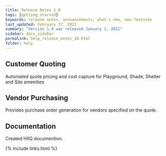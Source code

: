 ```yaml
---
title: Release Notes 1.0
tags: [getting_started]
keywords: release notes, announcements, what's new, new features
last_updated: February 17, 2021
summary: "Version 1.0 was released January 1, 2021"
sidebar: docs_sidebar
permalink: help_release_notes_10.html
folder: help
---
```


## Customer Quoting
Automated quote pricing and cost capture for Playground, Shade, Shelter and Site amenities 

## Vendor Purchasing
Provides purchase order generation for vendors specified on the quote.

## Documentation

Created HIIQ documention. 

{% include links.html %}
